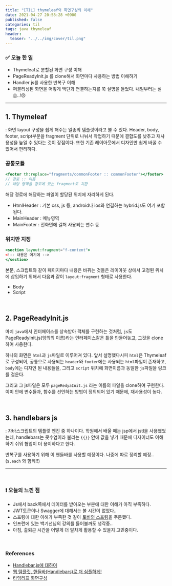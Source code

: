 ```yaml
---
title: "[TIL] thymeleaf와 화면구성의 이해"
date: 2021-04-27 20:58:28 +0900
published: false
categories: til
tags: java thymeleaf
header:
  teaser: "../../img/cover/til.png"
---
```


### ✅ 오늘 한 일

- Thymeleaf로 분할된 화면 구성 이해
- PageReadyInit.js 를 clone해서 화면마다 사용하는 방법 이해하기
- Handler js를 사용한 반복구 이해
- 퍼블리싱된 화면을 어떻게 백단과 연결하는지를 쭉 설명을 들었다. 내일부터는 실습..!😢

---



## 1. Thymeleaf

: 화면 layout 구성을 쉽게 해주는 일종의 템플릿이라고 볼 수 있다. Header, body, footer, script부분을 fragment 단위로 나눠서 작업하기 때문에 결합도를 낮추고 재사용성을 높일 수 있다는 것이 장점이다. 또한 기존 레이아웃에서 디자인만 쉽게 바꿀 수 있어서 편리하다.

### 공통모듈

```jsx
<footer th:replace="fragments/commonFooter :: commonFooter"></footer>
// 경로 :: 이름
// 해당 영역을 경로에 있는 fragment로 치환
```

해당 경로에 해당하는 파일이 할당된 위치에 자리하게 된다.

- HtmlHeader : 기본 css, js 등, android나 ios와 연결하는 hybrid.js도 여기 포함된다.
- MainHeader : 메뉴영역
- MainFooter : 전화면에 걸쳐 사용되는 변수 등

### 위치만 지정

```jsx
<section layout:fragment="f-content">
<!-- 내용은 여기에 -->
</section>
```

본문, 스크립트와 같이 페이지마다 내용은 바뀌는 것들은 레이아웃 상에서 고정된 위치에 삽입하기 위해서 다음과 같이 `layout:fragment` 형태로 사용한다.

- Body
- Script



<br/>

## 2. PageReadyInit.js

마치 `java`에서 인터페이스를 상속받아 객체를 구현하는 것처럼, `js`도 PageReadyInit.js(임의의 이름)라는 인터페이스같은 틀을 만들어놓고, 그것을 clone하여 사용한다.

하나의 화면은 `html`과 `js`파일로 이루어져 있다. 앞서 설명했다시피 `html`은 Thymeleaf로 구성되어, 공통으로 사용되는 `header`와 `footer`에는 사용되는 `html`파일이 존재하고, `body`에는 디자인 된 내용들을, 그리고 `script` 위치에 화면이름과 동일한 `js`파일을 링크를 걸운다.

그리고 그 js파일은 모두 `pageRedyaInit.js` 라는 이름의 파일을 clone하여 구현한다. 이미 안에 변수들과, 함수를 선언하는 방법이 정의되어 있기 때문에, 재사용성이 높다.



<br/>

## 3. handlebars js

: 자바스크립트의 템플릿 엔진 중 하나이다. 학원에서 배울 때는 jsp에서 jstl을 사용했었는데, handlebars는 콧수염이라 불리는 `{{}}` 안에 값을 넣기 때문에 디자이너도 이해하기 쉬워 협업이 더 용이하다고 한다.

반복구를 사용하기 위해 이 핸들바를 사용할 예정이다. 나중에 따로 정리할 예정..(`$.each` 와 함께!!)

---



<br/>

### ❗ 오늘의 느낀 점

- Js에서 back쪽에서 데이터를 받아오는 부분에 대한 이해가 아직 부족하다.
- JWT토큰이나 Swagger에 대해서는 볼 시간이 없었다..
- 스프링에 대한 이해가 부족한 것 같아 [토비의 스프링](http://www.yes24.com/Product/Goods/7516911)을 주문했다.
- 인프런에 있는 백기선님의 강의를 들어볼까도 생각중..
- 아침, 출퇴근 시간을 어떻게 더 알차게 활용할 수 있을지 고민중이다.



<br/>

### References

- [Handlebar.js에 대하여](https://sailboat-d.tistory.com/40)
- [웹 템플릿, 핸들바(Handlebars)로 더 심플하게!](https://blog.naver.com/tmondev/220398995882)
- [타임리프 화면구성](https://eblo.tistory.com/57)